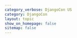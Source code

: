 ```yaml
---
category_verbose: DjangoCon US
category: DjangoCon
layout: topic
show_on_homepage: false
sitemap: false
---
```


